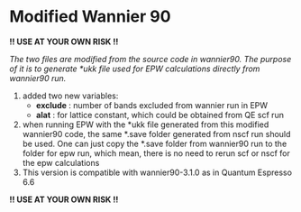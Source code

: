 # Modified Wannier 90
**!! USE AT YOUR OWN RISK !!**

*The two files are modified from the source code in wannier90. The purpose of it is to generate \*ukk file used for EPW calculations directly from wannier90 run.*
1. added two new variables: 
   * **exclude**  :  number of bands excluded from wannier run in EPW
   * **alat**     :  for lattice constant, which could be obtained from QE scf run
2. when running EPW with the *ukk file generated from this modified wannier90 code, the same *.save folder generated from nscf run should be used. One can just copy the *.save folder from wannier90 run to the folder for epw run, which mean, there is no need to rerun scf or nscf for the epw calculations
3. This version is compatible with wannier90-3.1.0 as in Quantum Espresso 6.6 

**!! USE AT YOUR OWN RISK !!**
